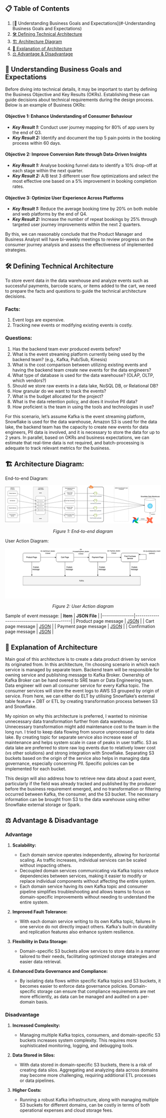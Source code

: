 ## 📋 Table of Contents

1. [🎯 Understanding Business Goals and Expectations](#-Understanding Business Goals and Expectations)
2. [🛠️ Defining Technical Architecture](#-defining-technical-architecture)
3. [🏗️ Architecture Diagram](#-architecture-diagram)
4. [📝 Explanation of Architecture](#-explanation-of-architecture)
5. [⚖️ Advantage & Disadvantage](#-advantage--disadvantage)


## 🎯 Understanding Business Goals and Expectations

Before diving into technical details, it may be important to start by defining the Business Objective and Key Results (OKRs). Establishing these can guide decisions about technical requirements during the design process. Below is an example of Business OKRs:

#### Objective 1: Enhance Understanding of Consumer Behaviour
- ***Key Result 1:*** Conduct user journey mapping for 80% of app users by the end of Q3.
- ***Key Result 2:*** Identify and document the top 5 pain points in the booking process within 60 days.

#### Objective 2: Improve Conversion Rate through Data-Driven Insights
- ***Key Result 1:*** Analyse booking funnel data to identify a 10% drop-off at each stage within the next quarter.
- ***Key Result 2:*** A/B test 3 different user flow optimizations and select the most effective one based on a 5% improvement in booking completion rates.

#### Objective 3: Optimize User Experience Across Platforms
- ***Key Result 1:*** Reduce the average booking time by 20% on both mobile and web platforms by the end of Q4.
- ***Key Result 2:*** Increase the number of repeat bookings by 25% through targeted user journey improvements within the next 2 quarters.

By this, we can reasonably conclude that the Product Manager and Business Analyst will have bi-weekly meetings to review progress on the consumer journey analysis and assess the effectiveness of implemented strategies.

## 🛠️ Defining Technical Architecture

To store event data in the data warehouse and analyze events such as successful payments, barcode scans, or items added to the cart, we need to prepare the facts and questions to guide the technical architecture decisions.

### Facts:
1. Event logs are expensive.
2. Tracking new events or modifying existing events is costly.

### Questions:
1. Has the backend team ever produced events before?
2. What is the event streaming platform currently being used by the backend team? (e.g., Kafka, Pub/Sub, Kinesis)
3. What is the cost comparison between utilizing existing events and having the backend team create new events for the data engineers?
4. What type of database is used for the data warehouse? (OLAP, OLTP, which vendors?)
5. Should we store raw events in a data lake, NoSQL DB, or Relational DB?
6. How granular do we want to track the events?
7. What is the budget allocated for the project?
8. What is the data retention policy, and does it involve PII data?
9. How proficient is the team in using the tools and technologies in use?

For this scenario, let’s assume Kafka is the event streaming platform, Snowflake is used for the data warehouse, Amazon S3 is used for the data lake, the backend team has the capacity to create new events for data engineers, PII data is involved, and it is necessary to store the data for up to 2 years. In parallel, based on OKRs and business expectations, we can estimate that real-time data is not required, and batch-processing is adequate to track relevant metrics for the business.

## 🏗️ Architecture Diagram:
End-to-end Diagram:
<p align="center">
  <img src="end-to-end-diagram.png" alt="end-to-end-diagram" />
</p>

<p align="center">
  <em>Figure 1: End-to-end diagram</em>
</p>


User Action Diagram:
<p align="center">
  <img src="UserActionDiagram.png" alt="user action diagram" />
</p>

<p align="center">
  <em>Figure 2: User Action diagram</em>
</p>


Sample of event message:
| **Item**       | **JSON File**                               |
|----------------|---------------------------------------------|
| Product page message         | [JSON](messages/product_page_message.json)    |
| Cart page message            | [JSON](messages/cart_page_message.json)    |
| Payment page message         | [JSON](messages/payment_page_message.json)    |
| Confirmation page message    | [JSON](messages/confirmation_page_message.json)    |


## 📝 Explanation of Architecture

Main goal of this architecture is to create a data product driven by service its originated from. In this architecture, I’m choosing scenario in which each service is managed by separate team. Backend team will be responsible for owning service and publishing message to Kafka Broker. Ownership of Kafka Broker can be hand overed to SRE team or Data Engineering team. Data engineer will own all consumer service for every Kafka topic. The consumer services will store the event logs to AWS S3 grouped by origin of service. From here, we can either do ELT by utilising Snowflake’s external table feature + DBT or ETL by creating transformation process between S3 and Snowflake.

My opinion on why this architecture is preferred, I wanted to minimise unnecessary data transformation further from data warehouse. Unnecessary transformation might add maintenance cost to the team in the long run. I tried to keep data flowing from source unprocessed up to data lake. By creating topic for separate service also increase ease of maintenance and helps system scale in case of peaks in user traffic. S3 as data lake are preferred to store raw log events due to relatively lower cost (vs other solutions) and strong integration with Snowflake. Separating S3 buckets based on the origin of the service also helps in managing data governance, especially concerning PII. Specific policies can be implemented for each bucket.

This design will also address how to retrieve new data about a past event, particularly if the field was already tracked and published by the producer before the business requirement emerged, and no transformation or filtering occurred between Kafka, the consumer, and the S3 bucket. The necessary information can be brought from S3 to the data warehouse using either Snowflake external storage or Spark.


## ⚖️ Advantage & Disadvantage
### Advantage

1. **Scalability:**
   - Each domain service operates independently, allowing for horizontal scaling. As traffic increases, individual services can be scaled without impacting others.
   - Decoupled domain services communicating via Kafka topics reduce dependencies between services, making it easier to modify or replace individual components without affecting the entire system.
   - Each domain service having its own Kafka topic and consumer pipeline simplifies troubleshooting and allows teams to focus on domain-specific improvements without needing to understand the entire system.

2. **Improved Fault Tolerance:**
   - With each domain service writing to its own Kafka topic, failures in one service do not directly impact others. Kafka's built-in durability and replication features also enhance system resilience.

3. **Flexibility in Data Storage:**
   - Domain-specific S3 buckets allow services to store data in a manner tailored to their needs, facilitating optimized storage strategies and easier data retrieval.

4. **Enhanced Data Governance and Compliance:**
   - By isolating data flows within specific Kafka topics and S3 buckets, it becomes easier to enforce data governance policies. Domain-specific storage can ensure that compliance requirements are met more efficiently, as data can be managed and audited on a per-domain basis.

### Disadvantage

1. **Increased Complexity:**
   - Managing multiple Kafka topics, consumers, and domain-specific S3 buckets increases system complexity. This requires more sophisticated monitoring, logging, and debugging tools.

2. **Data Stored in Silos:**
   - With data stored in domain-specific S3 buckets, there is a risk of creating data silos. Aggregating and analyzing data across domains may become more challenging, requiring additional ETL processes or data pipelines.

3. **Higher Costs:**
   - Running a robust Kafka infrastructure, along with managing multiple S3 buckets for different domains, can be costly in terms of both operational expenses and cloud storage fees.
